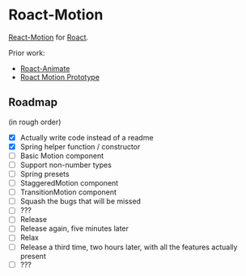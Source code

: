 # Roact-Motion
[React-Motion](https://github.com/chenglou/react-motion) for [Roact](https://github.com/Roblox/roact).

Prior work:

* [Roact-Animate](https://github.com/AmaranthineCodices/roact-animate)
* [Roact Motion Prototype](https://github.com/LPGhatguy/roact-motion-prototype)

## Roadmap

(in rough order)

- [x] Actually write code instead of a readme
- [x] Spring helper function / constructor
- [ ] Basic Motion component
- [ ] Support non-number types
- [ ] Spring presets
- [ ] StaggeredMotion component
- [ ] TransitionMotion component
- [ ] Squash the bugs that will be missed
- [ ] ???
- [ ] Release
- [ ] Release again, five minutes later
- [ ] Relax
- [ ] Release a third time, two hours later, with all the features actually present
- [ ] ???